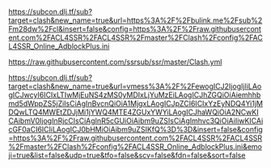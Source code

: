 https://subcon.dlj.tf/sub?target=clash&new_name=true&url=https%3A%2F%2Fbulink.me%2Fsub%2Fm28dw%2Fcl&insert=false&config=https%3A%2F%2Fraw.githubusercontent.com%2FACL4SSR%2FACL4SSR%2Fmaster%2FClash%2Fconfig%2FACL4SSR_Online_AdblockPlus.ini

https://raw.githubusercontent.com/ssrsub/ssr/master/Clash.yml

https://subcon.dlj.tf/sub?target=clash&new_name=true&url=vmess%3A%2F%2FewogICJ2IjogIjIiLAogICJwcyI6ICIxLTIwMjEuNS4zMS0yMDIxLjYuMzEiLAogICJhZGQiOiAiemhhbmd5dWppZS5jZiIsCiAgInBvcnQiOiA1MjgxLAogICJpZCI6ICIxYzEyNDQ4Yi1jMDQwLTQ4MWEtZDJjMi1jYWQ4MTE4ZGUxYWYiLAogICJhaWQiOiA2NCwKICAibmV0IjogInRjcCIsCiAgInR5cGUiOiAibm9uZSIsCiAgImhvc3QiOiAiIiwKICAicGF0aCI6ICIiLAogICJ0bHMiOiAibm9uZSIKfQ%3D%3D&insert=false&config=https%3A%2F%2Fraw.githubusercontent.com%2FACL4SSR%2FACL4SSR%2Fmaster%2FClash%2Fconfig%2FACL4SSR_Online_AdblockPlus.ini&emoji=true&list=false&udp=true&tfo=false&scv=false&fdn=false&sort=false
